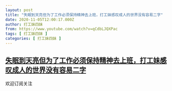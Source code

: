 ```yaml
---
layout: post
title: "失眠到天亮但为了工作必须保持精神去上班，打工妹感叹成人的世界没有容易二字"
date: 2020-11-05T12:00:17.000Z
author: 打工妹四妹
from: https://www.youtube.com/watch?v=qCdbLJQXPac
tags: [ 打工妹四妹 ]
categories: [ 打工妹四妹 ]
---
```

<!--1604577617000-->
[失眠到天亮但为了工作必须保持精神去上班，打工妹感叹成人的世界没有容易二字](https://www.youtube.com/watch?v=qCdbLJQXPac)
------

<div>
欢迎订阅关注
</div>
